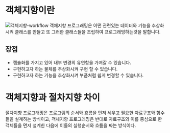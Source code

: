 # 객체지향이란 

![객체지향-workflow](/assets/객체지향-workflow.jpg)
객체지향 프로그래밍은 어떤 관련있는 데이터와 기능을 추상화시켜 클래스를 만들고 또 그러한 클래스들을 조립하여 프로그래밍하는것을 말합니다.

## 장점
* 캡슐화를 가지고 있어 내부 변경의 유연함을 가져갈 수 있습니다.
* 구현하고자 하는 물체를 추상화시켜 구현 할 수 있습니다.
* 구현하고자 하는 기능을 추상화시켜 부품처럼 쉽게 변경할 수 있습니다.


# 객체지향과 절차지향 차이
절차지향 프로그래밍은 프로그램의 순서와 흐름을 먼저 세우고 필요한 자료구조와 함수들을 설계하는 방식이고, 객체지향 프로그래밍은 반대로 자료구조와 이를 중심으로 한 객체들을 먼저 설계한 다음에 이들의 실행순서와 흐름을 짜는 방식이다.






